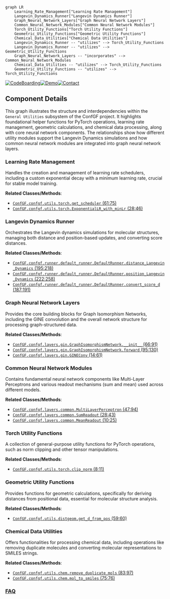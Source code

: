 ```mermaid
graph LR
    Learning_Rate_Management["Learning Rate Management"]
    Langevin_Dynamics_Runner["Langevin Dynamics Runner"]
    Graph_Neural_Network_Layers["Graph Neural Network Layers"]
    Common_Neural_Network_Modules["Common Neural Network Modules"]
    Torch_Utility_Functions["Torch Utility Functions"]
    Geometric_Utility_Functions["Geometric Utility Functions"]
    Chemical_Data_Utilities["Chemical Data Utilities"]
    Langevin_Dynamics_Runner -- "utilizes" --> Torch_Utility_Functions
    Langevin_Dynamics_Runner -- "utilizes" --> Geometric_Utility_Functions
    Graph_Neural_Network_Layers -- "incorporates" --> Common_Neural_Network_Modules
    Chemical_Data_Utilities -- "utilizes" --> Torch_Utility_Functions
    Geometric_Utility_Functions -- "utilizes" --> Torch_Utility_Functions
```
[![CodeBoarding](https://img.shields.io/badge/Generated%20by-CodeBoarding-9cf?style=flat-square)](https://github.com/CodeBoarding/CodeBoarding)[![Demo](https://img.shields.io/badge/Try%20our-Demo-blue?style=flat-square)](https://www.codeboarding.org/demo)[![Contact](https://img.shields.io/badge/Contact%20us%20-%20contact@codeboarding.org-lightgrey?style=flat-square)](mailto:contact@codeboarding.org)

## Component Details

This graph illustrates the structure and interdependencies within the `General Utilities` subsystem of the ConfGF project. It highlights foundational helper functions for PyTorch operations, learning rate management, geometric calculations, and chemical data processing, along with core neural network components. The relationships show how different utility modules support the Langevin Dynamics simulations and how common neural network modules are integrated into graph neural network layers.

### Learning Rate Management
Handles the creation and management of learning rate schedulers, including a custom exponential decay with a minimum learning rate, crucial for stable model training.


**Related Classes/Methods**:

- <a href="https://github.com/DeepGraphLearning/ConfGF/blob/master/confgf/utils/torch.py#L61-L75" target="_blank" rel="noopener noreferrer">`ConfGF.confgf.utils.torch.get_scheduler` (61:75)</a>
- <a href="https://github.com/DeepGraphLearning/ConfGF/blob/master/confgf/utils/torch.py#L28-L46" target="_blank" rel="noopener noreferrer">`ConfGF.confgf.utils.torch.ExponentialLR_with_minLr` (28:46)</a>


### Langevin Dynamics Runner
Orchestrates the Langevin dynamics simulations for molecular structures, managing both distance and position-based updates, and converting score distances.


**Related Classes/Methods**:

- <a href="https://github.com/DeepGraphLearning/ConfGF/blob/master/confgf/runner/default_runner.py#L195-L218" target="_blank" rel="noopener noreferrer">`ConfGF.confgf.runner.default_runner.DefaultRunner.distance_Langevin_Dynamics` (195:218)</a>
- <a href="https://github.com/DeepGraphLearning/ConfGF/blob/master/confgf/runner/default_runner.py#L222-L258" target="_blank" rel="noopener noreferrer">`ConfGF.confgf.runner.default_runner.DefaultRunner.position_Langevin_Dynamics` (222:258)</a>
- <a href="https://github.com/DeepGraphLearning/ConfGF/blob/master/confgf/runner/default_runner.py#L187-L191" target="_blank" rel="noopener noreferrer">`ConfGF.confgf.runner.default_runner.DefaultRunner.convert_score_d` (187:191)</a>


### Graph Neural Network Layers
Provides the core building blocks for Graph Isomorphism Networks, including the GINE convolution and the overall network structure for processing graph-structured data.


**Related Classes/Methods**:

- <a href="https://github.com/DeepGraphLearning/ConfGF/blob/master/confgf/layers/gin.py#L66-L91" target="_blank" rel="noopener noreferrer">`ConfGF.confgf.layers.gin.GraphIsomorphismNetwork.__init__` (66:91)</a>
- <a href="https://github.com/DeepGraphLearning/ConfGF/blob/master/confgf/layers/gin.py#L95-L130" target="_blank" rel="noopener noreferrer">`ConfGF.confgf.layers.gin.GraphIsomorphismNetwork.forward` (95:130)</a>
- <a href="https://github.com/DeepGraphLearning/ConfGF/blob/master/confgf/layers/gin.py#L14-L61" target="_blank" rel="noopener noreferrer">`ConfGF.confgf.layers.gin.GINEConv` (14:61)</a>


### Common Neural Network Modules
Contains fundamental neural network components like Multi-Layer Perceptrons and various readout mechanisms (sum and mean) used across different models.


**Related Classes/Methods**:

- <a href="https://github.com/DeepGraphLearning/ConfGF/blob/master/confgf/layers/common.py#L47-L94" target="_blank" rel="noopener noreferrer">`ConfGF.confgf.layers.common.MultiLayerPerceptron` (47:94)</a>
- <a href="https://github.com/DeepGraphLearning/ConfGF/blob/master/confgf/layers/common.py#L28-L43" target="_blank" rel="noopener noreferrer">`ConfGF.confgf.layers.common.SumReadout` (28:43)</a>
- <a href="https://github.com/DeepGraphLearning/ConfGF/blob/master/confgf/layers/common.py#L10-L25" target="_blank" rel="noopener noreferrer">`ConfGF.confgf.layers.common.MeanReadout` (10:25)</a>


### Torch Utility Functions
A collection of general-purpose utility functions for PyTorch operations, such as norm clipping and other tensor manipulations.


**Related Classes/Methods**:

- <a href="https://github.com/DeepGraphLearning/ConfGF/blob/master/confgf/utils/torch.py#L8-L11" target="_blank" rel="noopener noreferrer">`ConfGF.confgf.utils.torch.clip_norm` (8:11)</a>


### Geometric Utility Functions
Provides functions for geometric calculations, specifically for deriving distances from positional data, essential for molecular structure analysis.


**Related Classes/Methods**:

- <a href="https://github.com/DeepGraphLearning/ConfGF/blob/master/confgf/utils/distgeom.py#L59-L60" target="_blank" rel="noopener noreferrer">`ConfGF.confgf.utils.distgeom.get_d_from_pos` (59:60)</a>


### Chemical Data Utilities
Offers functionalities for processing chemical data, including operations like removing duplicate molecules and converting molecular representations to SMILES strings.


**Related Classes/Methods**:

- <a href="https://github.com/DeepGraphLearning/ConfGF/blob/master/confgf/utils/chem.py#L83-L97" target="_blank" rel="noopener noreferrer">`ConfGF.confgf.utils.chem.remove_duplicate_mols` (83:97)</a>
- <a href="https://github.com/DeepGraphLearning/ConfGF/blob/master/confgf/utils/chem.py#L75-L76" target="_blank" rel="noopener noreferrer">`ConfGF.confgf.utils.chem.mol_to_smiles` (75:76)</a>




### [FAQ](https://github.com/CodeBoarding/GeneratedOnBoardings/tree/main?tab=readme-ov-file#faq)